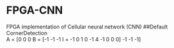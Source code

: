 # FPGA-CNN
FPGA implementation of Cellular neural network (CNN)
##Default
CornerDetection<br />
A = [0 0 0    B = [-1 -1 -1    I = -1
     0 1 0         -1  4 -1
     0 0 0]        -1 -1 -1]  

